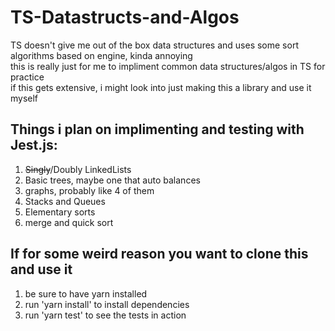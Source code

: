 # TS-Datastructs-and-Algos

TS doesn't give me out of the box data structures and uses some sort algorithms based on engine, kinda annoying  
this is really just for me to impliment common data structures/algos in TS for practice  
if this gets extensive, i might look into just making this a library and use it myself  


## Things i plan on implimenting and testing with Jest.js:

1. ~~Singly~~/Doubly LinkedLists
2. Basic trees, maybe one that auto balances 
3. graphs, probably like 4 of them 
4. Stacks and Queues
5. Elementary sorts
6. merge and quick sort

## If for some weird reason you want to clone this and use it
1. be sure to have yarn installed 
2. run 'yarn install' to install dependencies 
3. run 'yarn test' to see the tests in action
